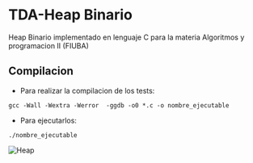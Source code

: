 # TDA-Heap Binario

Heap Binario implementado en lenguaje C para la materia Algoritmos y programacion II (FIUBA)

## Compilacion

* Para realizar la compilacion de los tests:

`gcc -Wall -Wextra -Werror  -ggdb -o0 *.c -o nombre_ejecutable`

* Para ejecutarlos: 

`./nombre_ejecutable`

![Heap](https://github.com/Fanusaez/Algoritmos2-Fiuba/assets/79915723/e766cf76-d499-4cd7-8b3d-0b3fe8131226)
